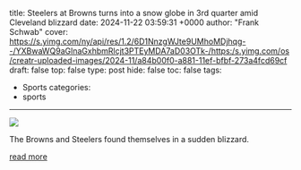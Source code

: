title: Steelers at Browns turns into a snow globe in 3rd quarter amid Cleveland blizzard
date: 2024-11-22 03:59:31 +0000
author: "Frank Schwab"
cover: https://s.yimg.com/ny/api/res/1.2/6D1NnzgWJte9UMhoMDjhqg--/YXBwaWQ9aGlnaGxhbmRlcjt3PTEyMDA7aD03OTk-/https:/s.yimg.com/os/creatr-uploaded-images/2024-11/a84b00f0-a881-11ef-bfbf-273a4fcd69cf
draft: false
top: false
type: post
hide: false
toc: false
tags:
  - Sports
categories:
  - sports
---

![](https://s.yimg.com/ny/api/res/1.2/6D1NnzgWJte9UMhoMDjhqg--/YXBwaWQ9aGlnaGxhbmRlcjt3PTEyMDA7aD03OTk-/https:/s.yimg.com/os/creatr-uploaded-images/2024-11/a84b00f0-a881-11ef-bfbf-273a4fcd69cf)

The Browns and Steelers found themselves in a sudden blizzard.

[read more](https://sports.yahoo.com/steelers-at-browns-turns-into-a-snow-globe-in-3rd-quarter-amid-cleveland-blizzard-031503917.html)
